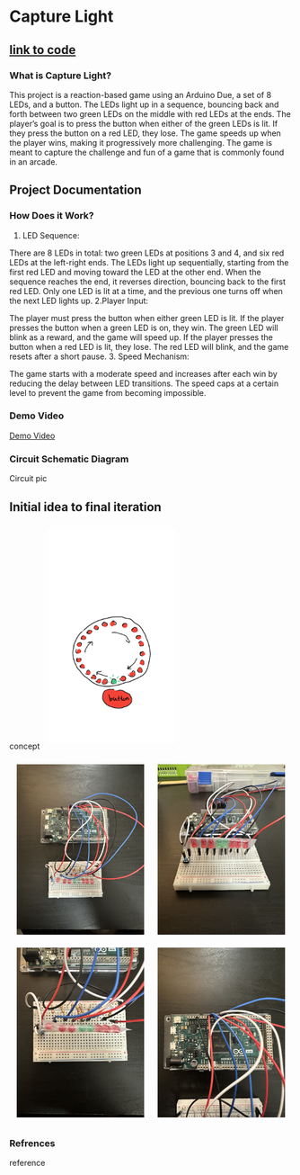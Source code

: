 # Capture Light 

## [link to code](https://github.com/AmanH41/CPSC-599/blob/main/A0.ino)

### What is Capture Light? 
This project is a reaction-based game using an Arduino Due, a set of 8 LEDs, and a button. The LEDs light up in a sequence, bouncing back and forth between two green LEDs on the middle with red LEDs at the ends. The player’s goal is to press the button when either of the green LEDs is lit. If they press the button on a red LED, they lose. The game speeds up when the player wins, making it progressively more challenging. The game is meant to capture the challenge and fun of a game that is commonly found in an arcade.
## Project Documentation 
### How Does it Work?
1. LED Sequence:

There are 8 LEDs in total: two green LEDs at positions 3 and 4, and six red LEDs at the left-right ends.
The LEDs light up sequentially, starting from the first red LED and moving toward the LED at the other end.
When the sequence reaches the end, it reverses direction, bouncing back to the first red LED.
Only one LED is lit at a time, and the previous one turns off when the next LED lights up.
2.Player Input:

The player must press the button when either green LED is lit.
If the player presses the button when a green LED is on, they win. The green LED will blink as a reward, and the game will speed up.
If the player presses the button when a red LED is lit, they lose. The red LED will blink, and the game resets after a short pause.
3. Speed Mechanism:

The game starts with a moderate speed and increases after each win by reducing the delay between LED transitions.
The speed caps at a certain level to prevent the game from becoming impossible.

### Demo Video 
[Demo Video](https://www.youtube.com/watch?v=pOdP_8pd2zY&ab_channel=AmanAli) 

### Circuit Schematic Diagram
Circuit pic 

## Initial idea to final iteration
concept
<img src="Assets/PENUP_20240918_101650.png" alt="Concept" style="width: 45%; height: auto; display: inline-block; margin: 10px;">

<div style="text-align: center;">
  <img src="Assets/IMG_0279.jpg" alt="Concept" style="width: 45%; height: auto; display: inline-block; margin: 10px;">
  <img src="Assets/IMG_0280.jpg" alt="img2" style="width: 45%; height: auto; display: inline-block; margin: 10px;">
</div>
<div style="text-align: center;">
  <img src="Assets/IMG_0281.jpg" alt="img3" style="width: 45%; height: auto; display: inline-block; margin: 10px;">
  <img src="Assets/IMG_0282.jpg" alt="img4" style="width: 45%; height: auto; display: inline-block; margin: 10px;">
</div>


### Refrences 
reference 
